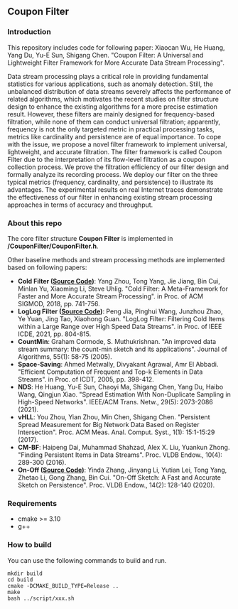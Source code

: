 ## Coupon Filter

### Introduction

This repository includes code for following paper:
Xiaocan Wu, He Huang, Yang Du, Yu-E Sun, Shigang Chen. "Coupon Filter: A Universal and Lightweight Filter Framework for More Accurate Data Stream Processing".

Data stream processing plays a critical role in providing fundamental statistics for various applications, such as anomaly detection. Still, the unbalanced distribution of data streams severely affects the performance of related algorithms, which motivates the recent studies on filter structure design to enhance the existing algorithms for a more precise estimation result. However, these filters are mainly designed for frequency-based filtration, while none of them can conduct universal filtration; apparently, frequency is not the only targeted metric in practical processing tasks, metrics like cardinality and persistence are of equal importance. To cope with the issue, we propose a novel filter framework to implement universal, lightweight, and accurate filtration. The filter framework is called Coupon Filter due to the interpretation of its flow-level filtration as a coupon collection process. We prove the filtration efficiency of our filter design and formally analyze its recording process. We deploy our filter on the three typical metrics (frequency, cardinality, and persistence) to illustrate its advantages. The experimental results on real Internet traces demonstrate the effectiveness of our filter in enhancing existing stream processing approaches in terms of accuracy and throughput. 

### About this repo

The core filter structure **Coupon Filter** is implemented in **/CouponFilter/CouponFilter.h**.

Other baseline methods and stream processing methods are implemented based on following papers:

- **Cold Filter ([Source Code](https://github.com/zhouyangpkuer/ColdFilter))**: Yang Zhou, Tong Yang, Jie Jiang, Bin Cui, Minlan Yu, Xiaoming Li, Steve Uhlig. "Cold Filter: A Meta-Framework for Faster and More Accurate Stream Processing". in Proc. of ACM SIGMOD, 2018, pp. 741-756. 
- **LogLog Filter ([Source Code](https://github.com/ICDE2021/LogLogFilter))**:	Peng Jia, Pinghui Wang, Junzhou Zhao, Ye Yuan, Jing Tao, Xiaohong Guan. "LogLog Filter: Filtering Cold Items within a Large Range over High Speed Data Streams". in Proc. of IEEE ICDE, 2021, pp. 804-815. 
- **CountMin**: Graham Cormode, S. Muthukrishnan. "An improved data stream summary: the count-min sketch and its applications". Journal of Algorithms, 55(1): 58-75 (2005). 
- **Space-Saving**: Ahmed Metwally, Divyakant Agrawal, Amr El Abbadi. "Efficient Computation of Frequent and Top-k Elements in Data Streams". in Proc. of ICDT, 2005, pp. 398-412. 
- **NDS**: He Huang, Yu-E Sun, Chaoyi Ma, Shigang Chen, Yang Du, Haibo Wang, Qingjun Xiao. "Spread Estimation With Non-Duplicate Sampling in High-Speed Networks". IEEE/ACM Trans. Netw., 29(5): 2073-2086 (2021). 
- **vHLL**: You Zhou, Yian Zhou, Min Chen, Shigang Chen. "Persistent Spread Measurement for Big Network Data Based on Register Intersection". Proc. ACM Meas. Anal. Comput. Syst., 1(1): 15:1-15:29 (2017). 
- **CM-BF**: Haipeng Dai, Muhammad Shahzad, Alex X. Liu, Yuankun Zhong. "Finding Persistent Items in Data Streams". Proc. VLDB Endow., 10(4): 289-300 (2016).
- **On-Off ([Source Code](https://github.com/Sketch-Data-Stream/On-Off-Sketch))**: Yinda Zhang, Jinyang Li, Yutian Lei, Tong Yang, Zhetao Li, Gong Zhang, Bin Cui. "On-Off Sketch: A Fast and Accurate Sketch on Persistence". Proc. VLDB Endow., 14(2): 128-140 (2020). 

### Requirements
- cmake >= 3.10
- g++

### How to build

You can use the following commands to build and run.

```
mkdir build
cd build
cmake -DCMAKE_BUILD_TYPE=Release ..
make
bash ../script/xxx.sh
```